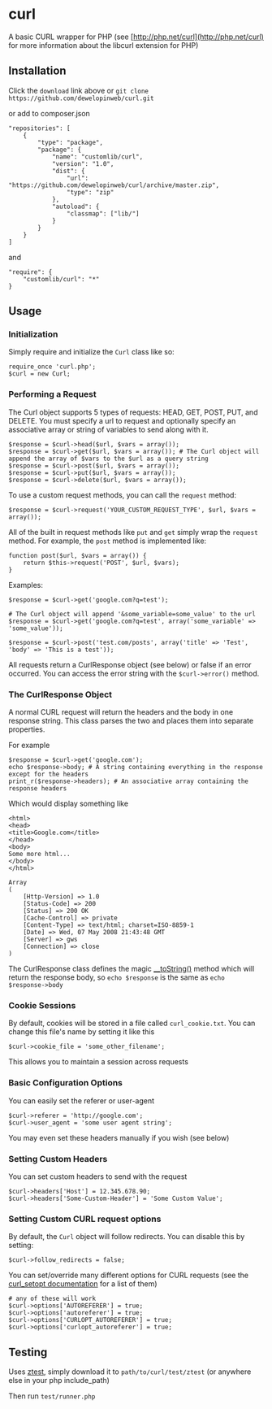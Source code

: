 # curl

A basic CURL wrapper for PHP (see [http://php.net/curl](http://php.net/curl) for more information about the libcurl extension for PHP)


## Installation

Click the `download` link above or `git clone https://github.com/dewelopinweb/curl.git`

or add to composer.json

    "repositories": [
        {
            "type": "package",
            "package": {
                "name": "customlib/curl",
                "version": "1.0",
                "dist": {
                    "url": "https://github.com/dewelopinweb/curl/archive/master.zip",
                    "type": "zip"
                },
                "autoload": {
                    "classmap": ["lib/"]
                }
            }
        }
    ]
    
and

    "require": {
        "customlib/curl": "*"
    }


## Usage

### Initialization

Simply require and initialize the `Curl` class like so:

	require_once 'curl.php';
	$curl = new Curl;


### Performing a Request

The Curl object supports 5 types of requests: HEAD, GET, POST, PUT, and DELETE. You must specify a url to request and optionally specify an associative array or string of variables to send along with it.

	$response = $curl->head($url, $vars = array());
	$response = $curl->get($url, $vars = array()); # The Curl object will append the array of $vars to the $url as a query string
	$response = $curl->post($url, $vars = array());
	$response = $curl->put($url, $vars = array());
	$response = $curl->delete($url, $vars = array());

To use a custom request methods, you can call the `request` method:

	$response = $curl->request('YOUR_CUSTOM_REQUEST_TYPE', $url, $vars = array());

All of the built in request methods like `put` and `get` simply wrap the `request` method. For example, the `post` method is implemented like:

	function post($url, $vars = array()) {
	    return $this->request('POST', $url, $vars);
	}

Examples:

	$response = $curl->get('google.com?q=test');

	# The Curl object will append '&some_variable=some_value' to the url
	$response = $curl->get('google.com?q=test', array('some_variable' => 'some_value'));
	
	$response = $curl->post('test.com/posts', array('title' => 'Test', 'body' => 'This is a test'));

All requests return a CurlResponse object (see below) or false if an error occurred. You can access the error string with the `$curl->error()` method.


### The CurlResponse Object

A normal CURL request will return the headers and the body in one response string. This class parses the two and places them into separate properties.

For example

	$response = $curl->get('google.com');
	echo $response->body; # A string containing everything in the response except for the headers
	print_r($response->headers); # An associative array containing the response headers

Which would display something like

	<html>
	<head>
	<title>Google.com</title>
	</head>
	<body>
	Some more html...
	</body>
	</html>

	Array
	(
	    [Http-Version] => 1.0
	    [Status-Code] => 200
	    [Status] => 200 OK
	    [Cache-Control] => private
	    [Content-Type] => text/html; charset=ISO-8859-1
	    [Date] => Wed, 07 May 2008 21:43:48 GMT
	    [Server] => gws
	    [Connection] => close
	)
	
The CurlResponse class defines the magic [__toString()](http://php.net/__toString) method which will return the response body, so `echo $response` is the same as `echo $response->body`


### Cookie Sessions

By default, cookies will be stored in a file called `curl_cookie.txt`. You can change this file's name by setting it like this

	$curl->cookie_file = 'some_other_filename';

This allows you to maintain a session across requests


### Basic Configuration Options

You can easily set the referer or user-agent

	$curl->referer = 'http://google.com';
	$curl->user_agent = 'some user agent string';

You may even set these headers manually if you wish (see below)


### Setting Custom Headers

You can set custom headers to send with the request

	$curl->headers['Host'] = 12.345.678.90;
	$curl->headers['Some-Custom-Header'] = 'Some Custom Value';


### Setting Custom CURL request options

By default, the `Curl` object will follow redirects. You can disable this by setting:

	$curl->follow_redirects = false;

You can set/override many different options for CURL requests (see the [curl_setopt documentation](http://php.net/curl_setopt) for a list of them)

	# any of these will work
	$curl->options['AUTOREFERER'] = true;
	$curl->options['autoreferer'] = true;
	$curl->options['CURLOPT_AUTOREFERER'] = true;
	$curl->options['curlopt_autoreferer'] = true;


## Testing

Uses [ztest](http://github.com/jaz303/ztest), simply download it to `path/to/curl/test/ztest` (or anywhere else in your php include_path)

Then run `test/runner.php`
